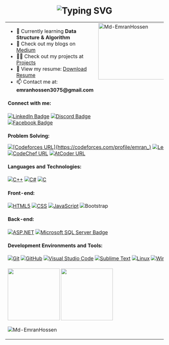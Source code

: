 <h1 align="center">
  <img src="https://readme-typing-svg.demolab.com?font=Fira+Code&weight=680&size=25&duration=3500&pause=500&color=00CED1&vCenter=true&width=600&height=45&lines=Hey+there!+This+is+Emran;Problem+Solver;Tech+Enthusiast;Personality+INTJ+-+T" alt="Typing SVG" />
</h1>

<table width="100%" cellpadding="10" cellspacing="0">
  <!-- First Row -->
  <tr>
    <td valign="top">
      <!-- Personal Information -->
     <ul>
        <li>🌱 Currently learning <strong>Data Structure & Algorithm</strong></li>
        <li>📝 Check out my blogs on <a href="https://medium.com/@emranhossen3075" target="_blank">Medium</a></li>
        <li>👨‍💻 Check out my projects at <a href="https://github.com/Md-EmranHossen?tab=repositories">Projects</a></li>
        <li>📄 View my resume: <a href="https://drive.google.com/file/d/1LqIoOAdGfaF95FdsfBNVkIFMEv5oCEgv/view?usp=sharing">Download Resume</a></li>
        <li>📫 Contact me at: <strong>emranhossen3075@gmail.com</strong></li>
     </ul>
      <h4>Connect with me:</h4>
      <a href="https://linkedin.com/in/emranhossen"
        ><img
          <img src="https://img.shields.io/badge/LinkedIn-blue?style=flat&logo=linkedin&logoColor=white&labelColor=0077B5" alt="LinkedIn Badge"
          alt="LinkedIn URL"
      /></a>
      <a href="https://discord.com/users/986276406466060349"
        ><img
         <img src="https://img.shields.io/badge/Discord-5865F2?style=flat&logo=discord&logoColor=white&labelColor=5865F2" alt="Discord Badge"
          alt="Discord URL"
      /></a>
      <a href="https://facebook.com/emmranhossen"
        ><img
          <img src="https://img.shields.io/badge/Facebook-1877F2?style=flat&logo=facebook&logoColor=white&labelColor=1877F2" alt="Facebook Badge"
          alt="Facebook URL"
      /></a>
    </td>
    <td valign="top">
      <!-- GitHub Stats -->
      <img src="https://github-readme-stats.vercel.app/api/top-langs?username=Md-EmranHossen&show_icons=true&locale=en&layout=compact" alt="Md-EmranHossen" height="180" width="300" />
    </td>
  </tr>

  <!-- Second Row -->
  <tr>
    <td colspan="2">
      <!-- Skills and Technologies -->
      <div style="text-align: left">
        <!--  Problem Solving  -->
        <strong><p>Problem Solving:</p></strong>
        <a href="https://codeforces.com/profile/emran_"
          ><img
            src="https://img.shields.io/badge/social--badge?style=social&label=Codeforces&logo=codeforces&logoColor=%23FF0000" alt="[Codeforces URL](https://codeforces.com/profile/emran_)"
            alt="Codeforces URL"
        /></a>
        <a href="https://leetcode.com/emranhossen"
          ><img
            src="https://img.shields.io/badge/social--badge?style=social&label=LeetCode&logo=leetcode"
            alt="LeetCode URL"
        /></a>
        <a href="https://www.codechef.com/users/emranhossen"
          ><img
            src="https://img.shields.io/badge/social--badge?style=social&label=CodeChef&logo=codechef"
            alt="CodeChef URL"
        /></a>
        <a href="https://atcoder.jp/users/emranhossen"
          ><img
            src="https://img.shields.io/badge/social--badge?style=social&label=AtCoder&logo=atcoder"
            alt="AtCoder URL"
        /></a>
        <!-- Languages and Technologies -->
        <h4>Languages and Technologies:</h4>
        <a href="#"
          ><img
            src="https://img.shields.io/badge/social--badge?style=social&label=C%2B%2B&logo=c%2B%2B&logoColor=00599C"
            alt="C++"
        /></a>
        <a href="#"
          ><img
            src="https://img.shields.io/badge/social--badge?style=social&label=C%23&logo=csharp&logoColor=239120"
            alt="C#"
        /></a>
        <a href="#"
          ><img
            src="https://img.shields.io/badge/social--badge?style=social&label=C&logo=c&logoColor=00599C"
            alt="C"
        /></a>
        <!-- Front-end -->
        <h4>Front-end:</h4>
        <a href="#"
          ><img
            src="https://img.shields.io/badge/social--badge?style=social&label=HTML5&logo=html5&logoColor=E34F26"
            alt="HTML5"
        /></a>
        <a href="#"
          ><img
            src="https://img.shields.io/badge/social--badge?style=social&label=CSS&logo=css3&logoColor=1572B6"
            alt="CSS"
        /></a>
        <a href="#"
          ><img
            src="https://img.shields.io/badge/social--badge?style=social&label=JavaScript&logo=javascript&logoColor=F7DF1E"
            alt="JavaScript"
          /></a>
          <img
            src="https://img.shields.io/badge/social--badge?style=social&label=Bootstrap&logo=bootstrap&logoColor=8511FA"
            alt="Bootstrap"
            />
        <!-- Back-end -->
        <h4>Back-end:</h4>
        <a href="#"
            ><img
        src="https://img.shields.io/badge/social--badge?style=social&label=ASP.NET&logo=dotnet&logoColor=009CDE"
        alt="ASP.NET"
          /></a>
        <a href="#"
          ><img
        src="https://img.shields.io/badge/Microsoft%20SQL%20Server-CC2927?style=flat&logo=microsoft-sql-server&logoColor=white&color=CC2927"
        alt="Microsoft SQL Server Badge"
        /></a>
        <!-- Development Environments and Tools -->
        <h4>Development Environments and Tools:</h4>
        <a href="#"
          ><img
            src="https://img.shields.io/badge/social--badge?style=social&label=Git&logo=git&logoColor=F05032"
            alt="Git"
        /></a>
        <a href="#"
          ><img
            src="https://img.shields.io/badge/social--badge?style=social&label=GitHub&logo=github&logoColor=181717"
            alt="GitHub"
        /></a>
        <a href="#"
          ><img
            src="https://img.shields.io/badge/-VSCode-007ACC?style=flat&logo=visual-studio-code&labelColor=000000"
            alt="Visual Studio Code"
        /></a>
        <a href="#"
          ><img
            src="https://img.shields.io/badge/social--badge?style=social&label=Sublime%20Text&logo=sublimetext&logoColor=FF6C0D"
            alt="Sublime Text"
        /></a>
        <a href="#"
          ><img
            src="https://img.shields.io/badge/social--badge?style=social&label=Linux&logo=linux&logoColor=FCC624"
            alt="Linux"
        /></a>
        <a href="#"
          ><img
            src="https://img.shields.io/badge/social--badge?style=social&label=Windows&logo=windows&logoColor=0078D4"
            alt="Windows"
        /></a>
      </div>
    </td>
  </tr>

  <!-- Third Row -->
  <tr>
    <td colspan="2">
      <!-- GitHub Stats and Profile Views -->
      <p>
       <img height="165em" src="https://github-readme-stats.vercel.app/api?username=Md-EmranHossen&show_icons=true&hide_border=true&include_all_commits=true&theme=swift" />
        <img height="165em" src="https://github-readme-streak-stats.herokuapp.com/?user=Md-EmranHossen&theme=swift&hide_border=true" />
      </p>
      <p align="left"><img src="https://komarev.com/ghpvc/?username=Md-EmranHossen&label=Profile%20views&color=af0707&style=flat" alt="Md-EmranHossen" />
      </p>
    </td>
  </tr>
</table>

